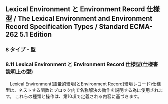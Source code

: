 Lexical Environment と Environment Record 仕様型 / The Lexical Environment and Environment Record Specification Types / Standard ECMA-262 5.1 Edition
-----------------------------------------------------------------------------------------------------------------------------------------------------

### 8 タイプ・型

### 8.11 Lexical Environment と Environment Record 仕様型(仕様書説明上の型)

　Lexical Environment(語彙的環境)とEnvironment Record(環境レコード)仕様型は、ネストする関数とブロック内で名称解決の動作を説明する為に使用されます。 これらの種類と操作は、第10項で定義される内容に基づきます。
